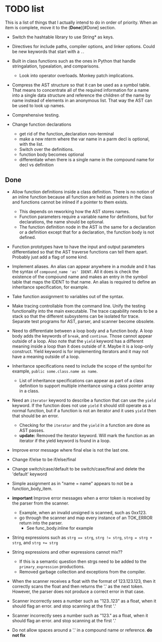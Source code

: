 # TODO list

This is a list of things that I actually intend to do in order of priority. When an item is complete, move it to the (**Done**)[#Done] section.

* Switch the hashtable library to use String* as keys.

* Directives for include paths, compiler options, and linker options. Could be new keywords that start with a ``.``.

* Built in class functions such as the ones in Python that handle stringalation, typealation, and comparisons.
    * Look into operator overloads. Monkey patch implications.

* Compress the AST structure so that it can be used as a symbol table. That means to concentrate all of the required information for a name into a single data structure and reference the children of the name by name instead of elements in an anonymous list. That way the AST can be used to look up names.

* Comprehensive testing.

* Change function declarations
    * get rid of the function_declaration non-terminal
    * make a new nterm where the var name in a parm decl is optional, with the list.
    * Switch over the definitions.
    * function body becomes optional
    * differentiate when there is a single name in the compound name for decl vs definition


## Done
* Allow function definitions inside a class definition. There is no notion of an inline function because all function are held as pointers in the class and functions cannot be inlined if a pointer to them exists. 
    * This depends on reworking how the AST stores names. 
    * Function parameters require a variable name for definitions, but for declarations, the name should be optional.
    * The function definition node in the AST is the same for a declaration or a definition except that for a declaration, the function body is not defined.

* Function prototypes have to have the input and output parameters differentiated so that the AST traverse functions can tell them apart. Probably just add a flag of some kind.

* Implement aliases. An alias can appear anywhere in a module and it has the syntax of ``compound_name 'as' IDENT``. All it does is check the existence of the compound name and makes an entry in the symbol table that maps the IDENT to that name. An alias is required to define an inheritance specification, for example.

* Take function assignment to variables out of the syntax.

* Make tracing controllable from the command line. Unify the testing functionality into the main executable. The trace capability needs to be a stack so that the different subsystems can be isolated for trace. Separate test programs for AST, parser, and scanner become obsolete.

* Need to differentiate between a loop body and a function body. A loop body adds the keywords of ``break``, and ``continue``. Those cannot appear outside of a loop. Also note that the ``yield`` keyword has a different meaning inside a loop than it does outside of it. Maybe it is a loop-only construct. Yield keyword is for implementing iterators and it may not have a meaning outside of a loop. 

* Inheritance specifications need to include the scope of the symbol for example, ``public some.class.name as name``.
    * List of inheritance specifications can appear as part of a class definition to support multiple inheritance using a class pointer array in a class. 

* Need an ``iterator`` keyword to describe a function that can use the ``yield`` keyword. If the function does not use ``yield`` it should still operate as a normal function, but if a function is not an iterator and it uses ``yield`` then that should be an error.
    * Checking for the ``iterator`` and the ``yield`` in a function are done as AST passes.
    * **update:** Removed the iterator keyword. Will mark the function as an iterator if the yield keyword is found in a loop.

* Improve error message where final else is not the last one.

* Change if/else to be if/else/final

* Change switch/case/default to be switch/case/final and delete the 'default' keyword

* Simple assignment as in "name = name" appears to not be a function_body_item.

* **important** Improve error messages when a error token is received by the parser from the scanner. 
  * Example, when an invalid unsigned is scanned, such as 0xx123.
  * go through the scanner and map every instance of an TOK_ERROR return into the parser.
    * See func_body.inline for example

* String expressions such as ``strg == strg``, ``strg != strg``, ``strg = strg + strg``, and ``strg += strg``

* String expressions and other expressions cannot mix??
  * If this is a semantic question then strgs need to be added to the ``primary_expression`` productions.
  * Removed garbage collection and exceptions from the compiler.

* When the scanner receives a float with the format of 123.123.123, then it correctly scans the float and then returns the '.' as the next token. However, the parser does not produce a correct error in that case.

* Scanner incorrectly sees a number such as "123..123" as a float, when it should flag an error. and stop scanning at the first '.'

* Scanner incorrectly sees a number such as "123." as a float, when it should flag an error. and stop scanning at the first '.'

* Do not allow spaces around a '.' in a compound name or reference. **do not fix**


